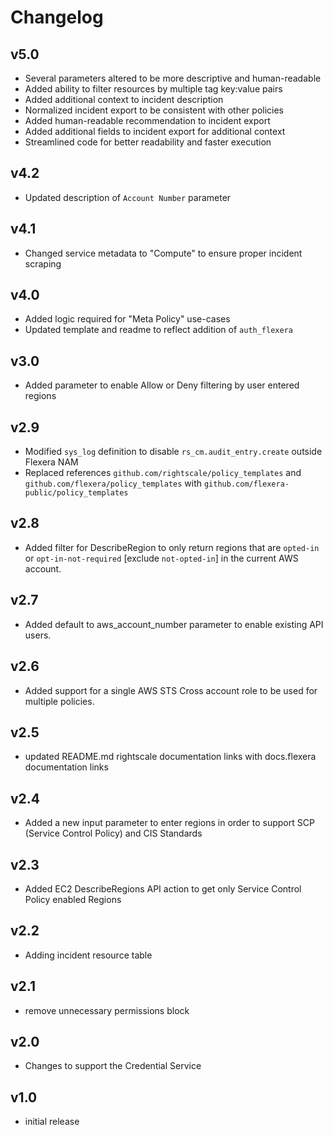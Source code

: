 # Changelog

## v5.0

- Several parameters altered to be more descriptive and human-readable
- Added ability to filter resources by multiple tag key:value pairs
- Added additional context to incident description
- Normalized incident export to be consistent with other policies
- Added human-readable recommendation to incident export
- Added additional fields to incident export for additional context
- Streamlined code for better readability and faster execution

## v4.2

- Updated description of `Account Number` parameter

## v4.1

- Changed service metadata to "Compute" to ensure proper incident scraping

## v4.0

- Added logic required for "Meta Policy" use-cases
- Updated template and readme to reflect addition of `auth_flexera`

## v3.0

- Added parameter to enable Allow or Deny filtering by user entered regions

## v2.9

- Modified `sys_log` definition to disable `rs_cm.audit_entry.create` outside Flexera NAM
- Replaced references `github.com/rightscale/policy_templates` and `github.com/flexera/policy_templates` with `github.com/flexera-public/policy_templates`

## v2.8

- Added filter for DescribeRegion to only return regions that are `opted-in` or `opt-in-not-required` [exclude `not-opted-in`] in the current AWS account.

## v2.7

- Added default to aws_account_number parameter to enable existing API users.

## v2.6

- Added support for a single AWS STS Cross account role to be used for multiple policies.

## v2.5

- updated README.md rightscale documentation links with docs.flexera documentation links

## v2.4

- Added a new input parameter to enter regions in order to support SCP (Service Control Policy) and CIS Standards

## v2.3

- Added EC2 DescribeRegions API action to get only Service Control Policy enabled Regions

## v2.2

- Adding incident resource table

## v2.1

- remove unnecessary permissions block

## v2.0

- Changes to support the Credential Service

## v1.0

- initial release
